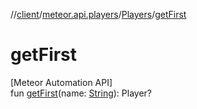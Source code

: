 //[client](../../../index.md)/[meteor.api.players](../index.md)/[Players](index.md)/[getFirst](get-first.md)

# getFirst

[Meteor Automation API]\
fun [getFirst](get-first.md)(name: [String](https://kotlinlang.org/api/latest/jvm/stdlib/kotlin/-string/index.html)): Player?
